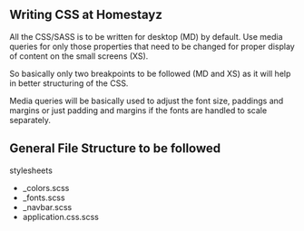 ## Writing CSS at Homestayz ##

All the CSS/SASS is to be written for desktop (MD) by default. Use media queries for only those properties that need to be changed for proper display of content on the small screens (XS).

So basically only two breakpoints to be followed (MD and XS) as it will help in better structuring of the CSS.

Media queries will be basically used to adjust the font size, paddings and margins or just padding and margins if the fonts are handled to scale separately.


## General File Structure to be followed ##

stylesheets
- _colors.scss
- _fonts.scss
- _navbar.scss
- application.css.scss
